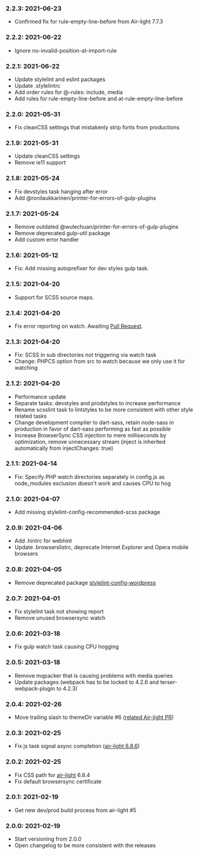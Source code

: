 ### 2.2.3: 2021-06-23

* Confirmed fix for rule-empty-line-before from Air-light 7.7.3

### 2.2.2: 2021-06-22

* Ignore no-invalid-position-at-import-rule

### 2.2.1: 2021-06-22

* Update stylelint and eslint packages
* Update .stylelintrc
* Add order rules for @-rules: include, media
* Add rules for rule-empty-line-before and at-rule-empty-line-before

### 2.2.0: 2021-05-31

* Fix cleanCSS settings that mistakenly strip fonts from productions

### 2.1.9: 2021-05-31

* Update cleanCSS settings
* Remove ie11 support

### 2.1.8: 2021-05-24

* Fix devstyles task hanging after error
* Add @ronilaukkarinen/printer-for-errors-of-gulp-plugins

### 2.1.7: 2021-05-24

* Remove outdated @wulechuan/printer-for-errors-of-gulp-plugins
* Remove deprecated gulp-util package
* Add custom error handler

### 2.1.6: 2021-05-12

* Fix: Add missing autoprefixer for dev styles gulp task.

### 2.1.5: 2021-04-20

* Support for SCSS source maps.

### 2.1.4: 2021-04-20

* Fix error reporting on watch. Awaiting [Pull Request](https://github.com/wulechuan/wulechuan-js-printer-for-errors-of-gulp-plugins/pull/3).

### 2.1.3: 2021-04-20

* Fix: SCSS in sub directories not triggering via watch task
* Change: PHPCS option from src to watch because we only use it for watching

### 2.1.2: 2021-04-20

* Performance update
* Separate tasks: devstyles and prodstyles to increase performance
* Rename scsslint task to lintstyles to be more consistent with other style related tasks
* Change development compiler to dart-sass, retain node-sass in production in favor of dart-sass performing as fast as possible
* Increase BrowserSync CSS injection to mere milliseconds by optimization, remove unnecessary stream (inject is inherited automatically from injectChanges: true)

### 2.1.1: 2021-04-14

* Fix: Specify PHP watch directories separately in config.js as node_modules exclusion doesn't work and causes CPU to hog

### 2.1.0: 2021-04-07

* Add missing stylelint-config-recommended-scss package

### 2.0.9: 2021-04-06

* Add .hintrc for webhint
* Update .browserslistrc, deprecate Internet Explorer and Opera mobile browsers

### 2.0.8: 2021-04-05

* Remove deprecated package [stylelint-config-wordpress](https://www.npmjs.com/package/stylelint-config-wordpress)

### 2.0.7: 2021-04-01

* Fix stylelint task not showing report
* Remove unused browsersync watch

### 2.0.6: 2021-03-18

* Fix gulp watch task causing CPU hogging

### 2.0.5: 2021-03-18

* Remove mqpacker that is causing problems with media queries
* Update packages (webpack has to be locked to 4.2.6 and terser-webpack-plugin to 4.2.3)

### 2.0.4: 2021-02-26

* Move trailing slash to themeDir variable #6 ([related Air-light PR](https://github.com/digitoimistodude/air-light/pull/75))

### 2.0.3: 2021-02-25

* Fix js task signal async completion ([air-light 6.8.6](https://github.com/digitoimistodude/air-light/releases/tag/6.8.6))
### 2.0.2: 2021-02-25

* Fix CSS path for [air-light](https://github.com/digitoimistodude/air-light/) 6.8.4
* Fix default browsersync certificate
### 2.0.1: 2021-02-19

* Get new dev/prod build process from air-light #5

### 2.0.0: 2021-02-19

* Start versioning from 2.0.0
* Open changelog to be more consistent with the releases
